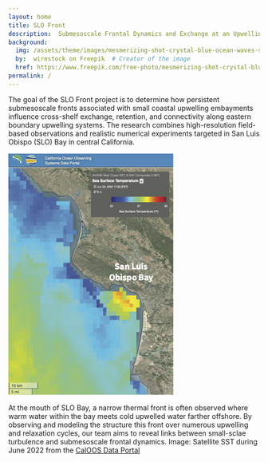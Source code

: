 ```yaml
---
layout: home
title: SLO Front
description:  Submesoscale Frontal Dynamics and Exchange at an Upwelling Bay
background:
  img: /assets/theme/images/mesmerizing-shot-crystal-blue-ocean-waves-smaller.png
  by:  wirestock on Freepik  # Creator of the image
  href: https://www.freepik.com/free-photo/mesmerizing-shot-crystal-blue-ocean-waves_17530073.htm#query=ocean%20background&position=3&from_view=keyword&track=ais&uuid=c48e9e84-436d-447c-94ef-040b0d31615d # Link to the original source
permalink: /
---
```



The goal of the SLO Front project is to determine how persistent submesoscale fronts associated with small coastal upwelling embayments influence cross-shelf exchange, retention, and connectivity along eastern boundary upwelling systems. The research combines high-resolution field-based observations and realistic numerical experiments targeted in San Luis Obispo (SLO) Bay in central California.

![SLO Bay SST Map](pages/images/SLO-Bay-SST-labeled.png)

<!-- <div style="text-align: center">
<figure>
  <img src="pages/images/SLO-Bay-SST-labeled.png" alt="SLO Bay SST"/>
  <figcaption>Satellite sea surface temperature (SST) near SLO Bay during June 2022. Source: CalOOS Data Portal</figcaption>
</figure>
</div> -->

At the mouth of SLO Bay, a narrow thermal front is often observed where warm water within the bay meets cold upwelled water farther offshore. By observing and modeling the structure this front over numerous upwelling and relaxation cycles, our team aims to reveal links between small-sclae turbulence and submesoscale frontal dynamics. Image: Satellite SST during June 2022 from the [CalOOS Data Portal](https://data.caloos.org)